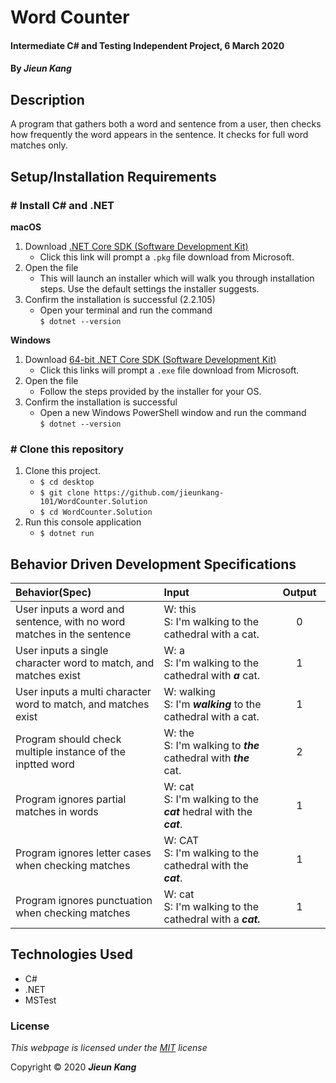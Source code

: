 # Word Counter

#### Intermediate C# and Testing Independent Project, 6 March 2020

#### By _**Jieun Kang**_

## Description
A program that gathers both a word and sentence from a user, then checks how frequently the word appears in the sentence. It checks for full word matches only. 

## Setup/Installation Requirements

### # Install C# and .NET

**macOS**
1. Download [.NET Core SDK (Software Development Kit)](https://dotnet.microsoft.com/download/dotnet-core/thank-you/sdk-2.2.106-macos-x64-installer)
    * Click this link will prompt a `.pkg` file download from Microsoft.
2. Open the file     
    * This will launch an installer which will walk you through installation steps. Use the default settings the installer suggests.
3. Confirm the installation is successful (2.2.105)
    * Open your terminal and run the command <br/> `$ dotnet --version`    

**Windows**
1. Download [64-bit .NET Core SDK (Software Development Kit)](https://dotnet.microsoft.com/download/dotnet-core/thank-you/sdk-2.2.203-windows-x64-installer)
    * Click this links will prompt a `.exe` file download from Microsoft.
2. Open the file
    * Follow the steps provided by the installer for your OS.
3. Confirm the installation is successful
    * Open a new Windows PowerShell window and run the command <br/> `$ dotnet --version`  

### # Clone this repository
1. Clone this project.
    * `$ cd desktop`
    * `$ git clone https://github.com/jieunkang-101/WordCounter.Solution`
    * `$ cd WordCounter.Solution`
2. Run this console application
    * `$ dotnet run` 

## Behavior Driven Development Specifications
| Behavior(Spec) <img width=800/>    | Input <img width=800/>   | Output <img width=100/>  |
| :---------------- | :----- | :-----: |
| User inputs a word and sentence, with no word matches in the sentence  | W: this <br/> S: I'm walking to the cathedral with a cat. | 0 |
| User inputs a single character word to match, and matches exist | W: a <br/> S: I'm walking to the cathedral with **_a_** cat. | 1 |
| User inputs a multi character word to match, and matches exist | W: walking <br/> S: I'm  **_walking_** to the cathedral with a cat. | 1 |
| Program should check multiple instance of the inptted word |  W: the <br/> S: I'm walking to  **_the_** cathedral with  **_the_** cat. | 2 |
| Program ignores partial matches in words | W: cat <br/> S: I'm walking to the  **_cat_** hedral with the  **_cat_**. | 1 |
| Program ignores letter cases when checking matches |  W: CAT <br/> S: I'm walking to the cathedral with the **_cat_**. | 1 |
| Program ignores punctuation when checking matches | W: cat <br/> S: I'm walking to the cathedral with a  **_cat._**  | 1 |

## Technologies Used

* C#
* .NET
* MSTest

### License

*This webpage is licensed under the [MIT](https://en.wikipedia.org/wiki/MIT_License) license*

Copyright &copy; 2020 **_Jieun Kang_**